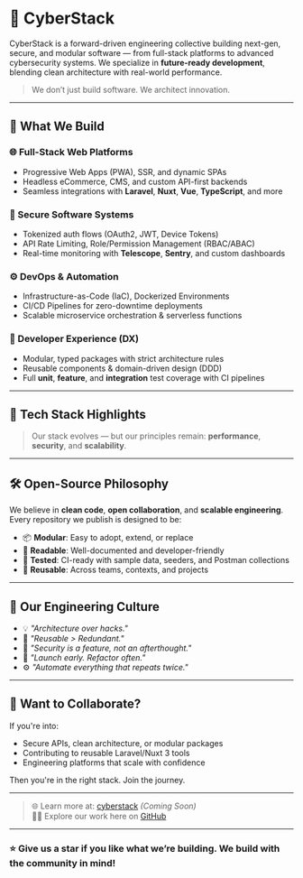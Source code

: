 # 🚀 CyberStack

CyberStack is a forward-driven engineering collective building next-gen, secure, and modular software — from full-stack platforms to advanced cybersecurity systems. We specialize in **future-ready development**, blending clean architecture with real-world performance.

> We don’t just build software. We architect innovation.

---

## 🧩 What We Build

### 🌐 Full-Stack Web Platforms
- Progressive Web Apps (PWA), SSR, and dynamic SPAs
- Headless eCommerce, CMS, and custom API-first backends
- Seamless integrations with **Laravel**, **Nuxt**, **Vue**, **TypeScript**, and more

### 🔐 Secure Software Systems
- Tokenized auth flows (OAuth2, JWT, Device Tokens)
- API Rate Limiting, Role/Permission Management (RBAC/ABAC)
- Real-time monitoring with **Telescope**, **Sentry**, and custom dashboards

### ⚙️ DevOps & Automation
- Infrastructure-as-Code (IaC), Dockerized Environments
- CI/CD Pipelines for zero-downtime deployments
- Scalable microservice orchestration & serverless functions

### 🧪 Developer Experience (DX)
- Modular, typed packages with strict architecture rules
- Reusable components & domain-driven design (DDD)
- Full **unit**, **feature**, and **integration** test coverage with CI pipelines

---

## 🧬 Tech Stack Highlights
> Our stack evolves — but our principles remain: **performance**, **security**, and **scalability**.

---

## 🛠️ Open-Source Philosophy

We believe in **clean code**, **open collaboration**, and **scalable engineering**.  
Every repository we publish is designed to be:
- 📦 **Modular**: Easy to adopt, extend, or replace
- 🧼 **Readable**: Well-documented and developer-friendly
- 🧪 **Tested**: CI-ready with sample data, seeders, and Postman collections
- 🔁 **Reusable**: Across teams, contexts, and projects

---

## 👥 Our Engineering Culture

- 💡 _"Architecture over hacks."_  
- 🔁 _"Reusable > Redundant."_  
- 🔐 _"Security is a feature, not an afterthought."_  
- 🚀 _"Launch early. Refactor often."_  
- ⚙️ _"Automate everything that repeats twice."_

---

## 📣 Want to Collaborate?

If you're into:
- Secure APIs, clean architecture, or modular packages
- Contributing to reusable Laravel/Nuxt 3 tools
- Engineering platforms that scale with confidence

Then you're in the right stack. Join the journey.

---

> 🌐 Learn more at: [cyberstack](https://cyberd.de) *(Coming Soon)*  
> 🧑‍💻 Explore our work here on [GitHub](https://github.com/cyber-devs)

---

### ⭐️ Give us a star if you like what we’re building. We build with the community in mind!
